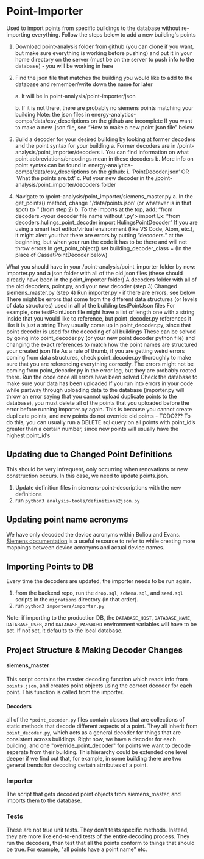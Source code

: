 # Point-Importer
Used to import points from specific buildings to the database without re-importing everything. Follow the steps below to add a new building's points

1. Download point-analysis folder from github (you can clone if you want, but make sure everything is working before pushing) and put it in your home directory on the server (must be on the server to push info to the database) - you will be working in here

2. Find the json file that matches the building you would like to add to the database and remember/write down the name for later

    a. It will be in point-analysis/point-importer/json

    b. If it is not there, there are probably no siemens points matching your building
    Note: the json files in energy-analytics-comps/data/csv_descriptions on the github are incomplete
    If you want to make a new .json file, see “How to make a new point json file” below

3. Build a decoder for your desired building by looking at former decoders and the point syntax for your building
    a. Former decoders are in /point-analysis/point_importer/decoders
        i. You can find information on what point abbreviations/encodings mean in these decoders
    b. More info on point syntax can be found in energy-analytics-comps/data/csv_descriptions on the github:
        i. ‘PointDecoder.json’ OR ‘What the points are.txt’
    c. Put your new decoder in the /point-analysis/point_importer/decoders folder
3. Navigate to /point-analysis/point_importer/siemens_master.py
    a. In the get_points() method, change ‘./data/points.json’ (or whatever is in that spot) to ‘<yourJSONFileName>’ (from step 2)
    b. To the imports at the top, add:
“from decoders.<your decoder file name without ‘.py’> import <your point decoder class>
Ex: “from decoders.hulings_point_decoder import HulingsPointDecoder”
If you are using a smart text editor/virtual environment (like VS Code, Atom, etc.), it might alert you that there are errors by putting “decoders.” at the beginning, but when your run the code it has to be there and will not throw errors
In get_point_object() set building_decoder_class = <your point deoder class> (In the place of CassatPointDecoder below)

What you should have in your /point-analysis/point_importer folder by now:
importer.py and a json folder with all of the old json files (these should already have been in the point_importer folder)
A decoders folder with all of the old decoders, point.py, and your new decoder (step 3)
Changed siemens_master.py (step 4)
Run importer.py - if there are errors, see below
There might be errors that come from the different data structures (or levels of data structures) used in all of the building testPointJson files
For example, one testPointJson file might have a list of length one with a string inside that you would like to reference, but point_decoder.py references it like it is just a string
They usually come up in point_decoder.py, since that point decoder is used for the decoding of all buildings
These can be solved by going into point_decoder.py (or your new point decoder python file) and changing the exact references to match how the point names are structured your created json file
As a rule of thumb, if you are getting weird errors coming from data structures, check point_decoder.py thoroughly to make sure that you are referencing everything correctly. The errors might not be coming from point_decoder.py in the error log, but they are probably rooted there.
Run the code once all errors have been solved
Check the database to make sure your data has been uploaded
If you run into errors in your code while partway through uploading data to the database (importer.py will throw an error saying that you cannot upload duplicate points to the database), you must delete all of the points that you uploaded before the error before running importer.py again.
This is because you cannot create duplicate points, and new points do not override old points - TODO???
To do this, you can usually run a DELETE sql query on all points with point_id’s greater than a certain number, since new points will usually have the highest point_id’s




##  Updating due to Changed Point Definitions
This should be very infrequent, only occurring when renovations or new construction occurs.
In this case, we need to update points.json. 
1.  Update definition files in siemens-point-descriptions with the new definitions
2. run `python3 analysis-tools/definitions2json.py`
## Updating point name acronyms
We have only decoded the device acronyms within Boliou and Evans. <a href="https://www.downloads.siemens.com/download-center/Download.aspx?pos=download&fct=getasset&id1=A6V10435967">Siemens documentation</a> is a useful resource to refer to while creating more mappings between device acronyms and actual device names.


## Importing Points to DB
Every time the decoders are updated, the importer needs to be run again. 
1. from the backend repo, run the `drop.sql`, `schema.sql`, and `seed.sql` scripts in the `migrations` directory (in that order). 
2. run `python3 importers/importer.py`

Note: if importing to the production DB, the `DATABASE_HOST`, `DATABASE_NAME`, `DATABASE_USER`, and `DATABASE_PASSWORD`
environment variables will have to be set. If not set, it defaults to the local database.

## Project Structure & Making Decoder Changes
#### siemens_master
This script contains the master decoding function which reads info from `points.json`, 
and creates point objects using the correct decoder for each point. This function is called
from the importer.

#### Decoders
all of the `*point_decoder.py` files contain classes that are collections of static methods that
decode different aspects of a point. They all inherit from `point_decoder.py`, which acts as a 
general decoder for things that are consistent across buildings. Right now, we have a decoder for each 
building, and one "override_point_decoder" for points we want to decode seperate from their building. This
hierarchy could be extended one level deeper if we find out that, for example, in some building there are two 
general trends for decoding certain atrributes of a point. 

### Importer 
The script that gets decoded point objects from siemens_master, and imports them to the database.

### Tests
These are not true unit tests. They don't tests specific methods. Instead, they are more like end-to-end tests of 
the entire decoding process. They run the decoders, then test that all the points conform to 
things that should be true. For example, "all points have a point name" etc.
